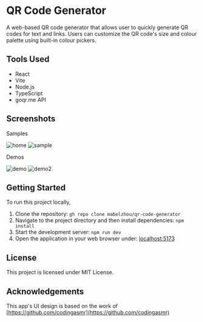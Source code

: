 # QR Code Generator
A web-based QR code generator that allows user to quickly generate QR codes for text and links. Users can customize the QR code's size and colour palette using built-in colour pickers. 

## Tools Used
- React
- Vite
- Node.js
- TypeScript
- goqr.me API

## Screenshots
Samples

![home](https://github.com/mabelzhou/qr-code-generator/assets/135676782/3efc6905-2597-4447-b53c-d4eeb03f49f9)
![sample](https://github.com/mabelzhou/qr-code-generator/assets/135676782/774b84d0-01c4-4123-b08d-d8db781b6889)

Demos

![demo](https://github.com/mabelzhou/qr-code-generator/assets/135676782/ded40e15-a426-4196-a22a-e0e9ca319181)
![demo2](https://github.com/mabelzhou/qr-code-generator/assets/135676782/5ed373e2-f506-4106-82b8-660a36c0a1bd)


## Getting Started
To run this project locally,
1. Clone the repository: ```gh repo clone mabelzhou/qr-code-generator```
2. Navigate to the project directory and then install dependencies: ```npm install```
3. Start the development server: ```npm run dev```
4. Open the application in your web browser under: [localhost:5173](http://localhost:5173)

## License
This project is licensed under MIT License.

## Acknowledgements 
This app's UI design is based on the work of [https://github.com/codingasmr](https://github.com/codingasmr)
